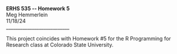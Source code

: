 **ERHS 535 -- Homework 5**\
Meg Hemmerlein\
11/18/24\
\_\_\_\_\_\_\_\_\_\_\_\_\_\_\_\_\_\_\_\_\_\_\_\_\_\_\_

This project coincides with Homework #5 for the R Programming for Research class at Colorado State University.
